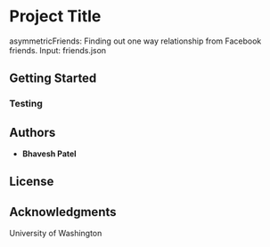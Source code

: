 # Project Title

asymmetricFriends:  Finding out one way relationship from Facebook friends.
Input: friends.json

## Getting Started

### Testing

## Authors

* **Bhavesh Patel**

## License

## Acknowledgments

University of Washington
